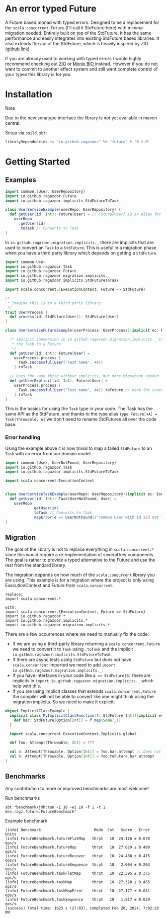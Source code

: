 # An error typed Future

A Future based monad with typed errors.
Designed to be a replacement for the `scala.concurrent.Future`
(I'll call it StdFuture here) with minimal migration needed. Entirely built on top
of the StdFuture, it has
the same performance and easily integrates into existing StdFuture
based libraries.
It also extends the api of the StdFuture, which is heavily
inspired by ZIO ([github link](https://github.com/zio/zio)).

If you are already used to working with typed errors I would highly
recommend checking out [ZIO](https://zio.dev/overview/getting-started)
or [Monix BIO](https://bio.monix.io/docs/introduction) instead.
However if you do not want to commit to another effect system and
still want complete control of your types this library is for you.

# Installation

> [!NOTE]
> Due to the new sonatype interface the library is not yet available
> in maven central.

Setup via `build.sbt`:

```sbt
libraryDependencies += "io.github.ragazoor" %% "future" % "0.1.0"
```

# Getting Started

## Examples

```scala
import common.{User, UserRepository}
import io.github.ragazoor.Future
import io.github.ragazoor.implicits.StdFutureToTask

class UserServiceExample(userRepo: UserRepository) {
  def getUser(id: Int): Future[User] = // Future[User] is an alias for Task[Throwable, User]
    userRepo
      .getUser(id)
      .toTask // Converts to Task
}
```

In `io.github.ragazoor.migration.implicits._` there are implicits that
are used to convert an `Task` to a `StdFuture`. This is useful in a migration
phase when you have a third party library which depends on getting a
`StdFuture`.

```scala
import common.User
import io.github.ragazoor.Task
import io.github.ragazoor.Future
import io.github.ragazoor.migration.implicits._
import io.github.ragazoor.implicits.StdFutureToTask

import scala.concurrent.{ExecutionContext, Future => StdFuture}

/*
 * Imagine this is in a third party library
 */
trait UserProcess {
  def process(id: StdFuture[User]): StdFuture[User]
}

class UserServiceFutureExample(userProcess: UserProcess)(implicit ec: ExecutionContext) {

  /* implicit conversion in io.github.ragazoor.migration.implicits._ converts
   * the Task to a Future
   */
  def getUser(id: Int): Future[User] =
    userProcess.process {
      Task.successful(User("Test name", 44))
    }.toTask

  // Does the same thing without implicits, but more migration needed
  def getUserExplicit(id: Int): Future[User] =
    userProcess.process {
      Task.successful(User("Test name", 44)).toFuture // Here the conversion to future is explicit
    }.toTask
}

```

This is the basics for using the `Task` type in
your code. The Task has the same API
as the StdFuture, and thanks to the type alias
`type Future[+A] = Task[Throwable, A]` we don't need to rename StdFutures
all over the code base.

### Error handling

Using the example above it is now trivial to map a failed `StdFuture`
to an `Task` with an error from our domain model.

```scala 
import common.{User, UserNotFound, UserRepository}
import io.github.ragazoor.Task
import io.github.ragazoor.implicits.StdFutureToTask

import scala.concurrent.ExecutionContext


class UserServiceTaskExample(userRepo: UserRepository)(implicit ec: ExecutionContext) {
  def getUser(id: Int): Task[UserNotFound, User] =
    userRepo
            .getUser(id)
            .toTask // Converts to Task
            .mapError(e => UserNotFound(s"common.User with id $id not found", e)) // Converts Error from Throwable -> UserNotFound
}
```

## Migration

The goal of the library is not to replace everything in `scala.concurrent.*`
since this would require a re-implementation of several key components. The
goal is rather to provide a typed alternative to the Future and
use the rest from the standard library.

The migration depends on how much of the `scala.concurrent` library you are
using. This example is for a migration where the project is only using
ExecutionContext and Future from `scala.concurrent`.

```text
replace: 
import scala.concurrent.*

with: 
import scala.concurrent.{ExecutionContext, Future => StdFuture}
import io.github.ragazoor.*
import io.github.ragazoor.implicits.*
import io.github.ragazoor.migration.implicits.*
```

There are a few occurrences where we need to manually fix the code:

- If we are using a third-party library returning a `scala.concurrent.Future`
  we need to convert it to `Task` using `.toTask` and the implicit
  `io.github.ragazoor.implicits.StdFutureToTask`.
- If there are async tests using `StdFuture` but does not
  have `scala.concurrent` imported we need to add
  `import io.github.ragazoor.migration.implicits._`.
- If you have interfaces in your code like `A => StdFuture[B]` there are
  implicits in `import io.github.ragazoor.migration.implicits._` which 
  help with this.
- If you are using implicit classes that extends `scala.concurrent.Future`
  the compiler will not be able to convert
  like one might think using the migration implicits. So we need to make
  it explicit:

```scala
object ImplicitClassExample {
  implicit class MyImplicitClassFunction(f: StdFuture[Int])(implicit ec: ExecutionContext) {
    def bar: StdFuture[Option[Int]] = f.map(Some(_))
  }

  import scala.concurrent.ExecutionContext.Implicits.global

  def foo: Attempt[Throwable, Int] = ???

  val a: Attempt[Throwable, Option[Int]] = foo.bar.attempt // does not compile
  val b: Attempt[Throwable, Option[Int]] = foo.toFuture.bar.attempt
}
```

## Benchmarks

Any contribution to more or improved benchmarks are most welcome!

Run benchmarks

```shell
sbt "benchmark/jmh:run -i 10 -wi 10 -f 1 -t 1 dev.ragz.future.FutureBenchmark"
```

Example benchmark

```text
[info] Benchmark                        Mode  Cnt   Score   Error  Units
[info] FutureBenchmark.futureFlatMap   thrpt   10  24.116 ± 0.078  ops/s
[info] FutureBenchmark.futureMap       thrpt   10  27.629 ± 0.490  ops/s
[info] FutureBenchmark.futureRecover   thrpt   10  24.488 ± 0.415  ops/s
[info] FutureBenchmark.futureSequence  thrpt   10   2.004 ± 0.203  ops/s
[info] FutureBenchmark.taskFlatMap     thrpt   10  22.395 ± 0.375  ops/s
[info] FutureBenchmark.taskMap         thrpt   10  27.328 ± 0.455  ops/s
[info] FutureBenchmark.taskMapError    thrpt   10  27.177 ± 0.041  ops/s
[info] FutureBenchmark.taskSequence    thrpt   10   1.817 ± 0.029  ops/s
[success] Total time: 1623 s (27:03), completed Feb 20, 2024, 7:02:20 PM
```
